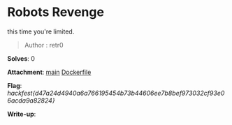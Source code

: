 # Robots Revenge

this time you're limited.

> Author : retr0

**Solves**: 0

**Attachment**: [main](main) [Dockerfile](Dockerfile)

**Flag**:  *hackfest{d47a24d4940a6a766195454b73b44606ee7b8bef973032cf93e06acda9a82824}*

**Write-up**:
